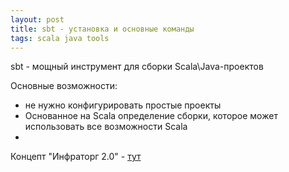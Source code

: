 ```yaml
---
layout: post
title: sbt - установка и основные команды
tags: scala java tools
---
```


sbt - мощный инструмент для сборки Scala\Java-проектов

Основные возможности:
- не нужно конфигурировать простые проекты
- Основанное на Scala определение сборки, которое может использовать все возможности Scala
- 
Концепт "Инфраторг 2.0" - [тут](http://bopoha.ru/projects/infratorg2/index.html)